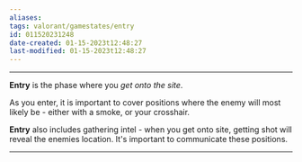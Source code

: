 ```yaml
---
aliases: 
tags: valorant/gamestates/entry
id: 011520231248
date-created: 01-15-2023t12:48:27
last-modified: 01-15-2023t12:48:27
---
```

___
**Entry** is the phase where you *get onto the site*.

As you enter, it is important to cover positions where the enemy will most likely be - either with a smoke, or your crosshair.

**Entry** also includes gathering intel - when you get onto site, getting shot will reveal the enemies location. It's important to communicate these positions.


___
